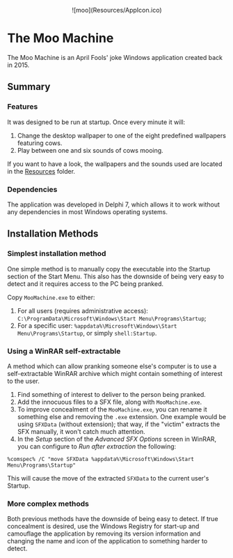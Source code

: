 <p align="center">
![moo](Resources/AppIcon.ico)
</p>

# The Moo Machine
The Moo Machine is an April Fools' joke Windows application created back in 2015.

## Summary
### Features
It was designed to be run at startup. Once every minute it will:

 1. Change the desktop wallpaper to one of the eight predefined wallpapers featuring cows.
 2. Play between one and six sounds of cows mooing.

If you want to have a look, the wallpapers and the sounds used are located in the [Resources](Resources) folder.

### Dependencies
The application was developed in Delphi 7, which allows it to work without any dependencies in most Windows operating systems.

## Installation Methods
### Simplest installation method
One simple method is to manually copy the executable into the Startup section of the Start Menu. This also has the downside of being very easy to detect and it requires access to the PC being pranked.

Copy `MooMachine.exe` to either:
1. For all users (requires administrative access): `C:\ProgramData\Microsoft\Windows\Start Menu\Programs\Startup`;
2. For a specific user: `%appdata%\Microsoft\Windows\Start Menu\Programs\Startup`, or simply `shell:Startup`.

### Using a WinRAR self-extractable
A method which can allow pranking someone else's computer is to use a
self-extractable WinRAR archive which might contain something of interest to
the user.

 1. Find something of interest to deliver to the person being pranked.
 2. Add the innocuous files to a SFX file, along with `MooMachine.exe`.
 3. To improve concealment of the `MooMachine.exe`, you can rename it something else and removing the `.exe` extension. One example would be using `SFXData` (without extension); that way, if the "victim" extracts the SFX manually, it won't catch much attention.
 4. In the _Setup_ section of the _Advanced SFX Options_ screen in WinRAR, you can configure to _Run after extraction_ the following:

 ``%comspec% /C "move SFXData %appdata%\Microsoft\Windows\Start Menu\Programs\Startup"``

 This will cause the move of the extracted `SFXData` to the current user's Startup.

### More complex methods
Both previous methods have the downside of being easy to detect. If true concealment is desired, use the Windows Registry for start-up and camouflage the application by removing its version information and changing the name and icon of the application to something harder to detect.
